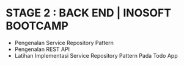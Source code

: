 # STAGE 2 : BACK END | INOSOFT BOOTCAMP

- Pengenalan Service Repository Pattern
- Pengenalan REST API
- Latihan Implementasi Service Repository Pattern Pada Todo App
